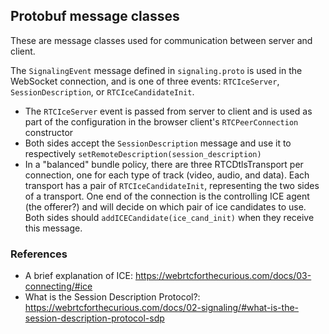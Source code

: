 ## Protobuf message classes

These are message classes used for communication between server and client.

The `SignalingEvent` message defined in `signaling.proto` is used in the WebSocket connection, and is one of three events: `RTCIceServer`, `SessionDescription`, or `RTCIceCandidateInit`.
- The `RTCIceServer` event is passed from server to client and is used as part of the configuration in the browser client's `RTCPeerConnection` constructor
- Both sides accept the `SessionDescription` message and use it to respectively `setRemoteDescription(session_description)`
- In a "balanced" bundle policy, there are three RTCDtlsTransport per connection, one for each type of track (video, audio, and data). Each transport has a pair of `RTCIceCandidateInit`, representing the two sides of a transport. One end of the connection is the controlling ICE agent (the offerer?) and will decide on which pair of ice candidates to use. Both sides should `addICECandidate(ice_cand_init)` when they receive this message.

### References
- A brief explanation of ICE: https://webrtcforthecurious.com/docs/03-connecting/#ice
- What is the Session Description Protocol?: https://webrtcforthecurious.com/docs/02-signaling/#what-is-the-session-description-protocol-sdp
